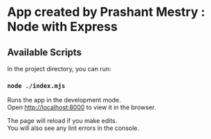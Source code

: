 # App created by Prashant Mestry : Node with Express

## Available Scripts

In the project directory, you can run:

### `node ./index.mjs`

Runs the app in the development mode.\
Open [http://localhost:8000](http://localhost:3000) to view it in the browser.

The page will reload if you make edits.\
You will also see any lint errors in the console.
